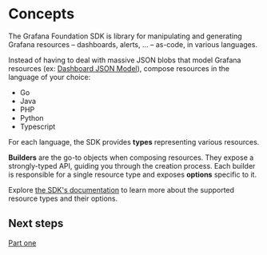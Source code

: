 # Concepts

The Grafana Foundation SDK is library for manipulating and generating Grafana resources – dashboards, alerts, … – as-code, in various languages.

Instead of having to deal with massive JSON blobs that model Grafana resources (ex: [Dashboard JSON Model](https://grafana.com/docs/grafana/latest/dashboards/build-dashboards/view-dashboard-json-model/)),
compose resources in the language of your choice:

* Go
* Java
* PHP
* Python
* Typescript

For each language, the SDK provides **types** representing various resources.

**Builders** are the go-to objects when composing resources. They expose a
strongly-typed API, guiding you through the creation process.
Each builder is responsible for a single resource type and exposes **options**
specific to it.

Explore [the SDK's documentation](https://grafana.github.io/grafana-foundation-sdk/)
to learn more about the supported resource types and their options.

## Next steps

[Part one](./part-one.md.md)
